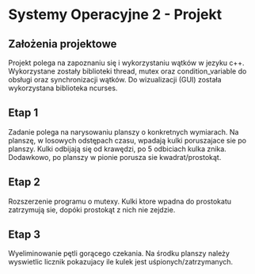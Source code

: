 # Systemy Operacyjne 2 - Projekt

## Założenia projektowe

Projekt polega na zapoznaniu się i wykorzystaniu wątków w jezyku c++. Wykorzystane zostały biblioteki thread, mutex oraz condition_variable do obsługi oraz synchronizacji wątków. Do wizualizacji (GUI) została wykorzystana biblioteka ncurses.

## Etap 1

Zadanie polega na narysowaniu planszy o konkretnych wymiarach. Na planszę, w losowych odstępach czasu, wpadają kulki poruszajace sie po planszy. Kulki odbijają się od krawędzi, po 5 odbiciach kulka znika. Dodawkowo, po planszy w pionie porusza sie kwadrat/prostokąt.

## Etap 2

Rozszerzenie programu o mutexy. Kulki ktore wpadna do prostokatu zatrzymują sie, dopóki prostokąt z nich nie zejdzie.

## Etap 3 

Wyeliminowanie pętli gorącego czekania. Na środku planszy należy wyswietlic licznik pokazujacy ile kulek jest uśpionych/zatrzymanych.
